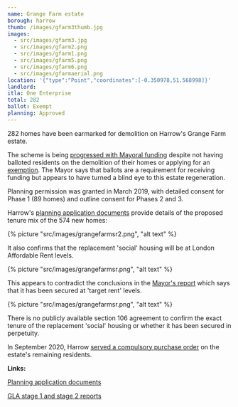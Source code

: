 ```yaml
---
name: Grange Farm estate 
borough: harrow
thumb: /images/gfarm3thumb.jpg
images:
  - src/images/gfarm3.jpg
  - src/images/gfarm2.png
  - src/images/gfarm1.png
  - src/images/gfarm5.png
  - src/images/gfarm6.png
  - src/images/gfarmaerial.png
location: '{"type":"Point","coordinates":[-0.350978,51.568998]}'
landlord:
itla: One Enterprise
total: 282
ballot: Exempt
planning: Approved
---
```

282 homes have been earmarked for demolition on Harrow's Grange Farm estate.

The scheme is being [progressed with Mayoral funding](/approved/funding) despite not having balloted residents on the demolition of their homes or applying for an [exemption](/approved/ballotexemptions). The Mayor says that ballots are a requirement for receiving funding but appears to have turned a blind eye to this estate regeneration. 

Planning permission was granted in March 2019, with detailed consent for Phase 1 (89 homes) and outline consent for Phases 2 and 3.

Harrow's [planning application documents](https://planningsearch.harrow.gov.uk/civica/Resource/Civica/Handler.ashx/Doc/pagestream?cd=inline&pdf=true&docno=10424727) provide details of the proposed tenure mix of the 574 new homes:

{% picture "src/images/grangefarmsr2.png",  "alt text" %}

It also confirms that the replacement 'social' housing will be at London Affordable Rent levels.

{% picture "src/images/grangefarmsr.png",  "alt text" %}

This appears to contradict the conclusions in the [Mayor's report](https://www.london.gov.uk/sites/default/files/public%3A//public%3A//PAWS/media_id_460660///grange_farm_estate_report.pdf) which says that it has been secured at 'target rent' levels.

{% picture "src/images/grangefarmsr.png",  "alt text" %}

There is no publicly available section 106 agreement to confirm the exact tenure of the replacement 'social' housing or whether it has been secured in perpetuity.

In September 2020, Harrow [served a compulsory purchase order](https://www.harrow.gov.uk/housing-property/grange-farm-estate/2) on the estate's remaining residents.

__Links:__

[Planning application documents](https://planningsearch.harrow.gov.uk/planning/search-applications#VIEW?RefType=GFPlanning&KeyNo=852234&KeyText=Subject)

[GLA stage 1 and stage 2 reports](https://www.london.gov.uk/sites/default/files/public%3A//public%3A//PAWS/media_id_460660///grange_farm_estate_report.pdf)
